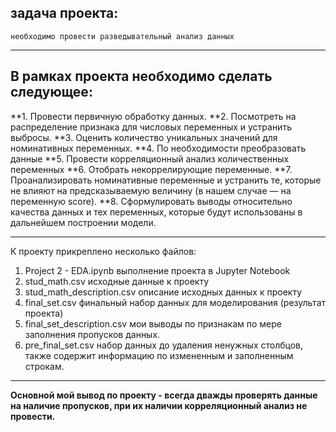 ## задача проекта:
	необходимо провести разведывательный анализ данных 

__________________________________________________________________________________________________  

## В рамках проекта необходимо сделать следующее:

**1. Провести первичную обработку данных.
**2. Посмотреть на распределение признака для числовых переменных и устранить выбросы.
**3. Оценить количество уникальных значений для номинативных переменных.
**4. По необходимости преобразовать данные
**5. Провести корреляционный анализ количественных переменных
**6. Отобрать некоррелирующие переменные.
**7. Проанализировать номинативные переменные и устранить те, которые не влияют на предсказываемую величину (в нашем случае — на переменную score).
**8. Сформулировать выводы относительно качества данных и тех переменных, которые будут использованы в дальнейшем построении модели.

__________________________________________________________________________________________________  

К проекту прикреплено несколько файлов:

1. Project 2 - EDA.ipynb	выполнение проекта в Jupyter Notebook
2. stud_math.csv		исходные данные к проекту
3. stud_math_description.csv	описание исходных данных к проекту
4. final_set.csv		финальный набор данных для моделирования (результат проекта)
5. final_set_description.csv	мои выводы по признакам по мере заполнения пропусков данных.
6. pre_final_set.csv		набор данных до удаления ненужных столбцов, также содержит информацию по измененным и заполненным строкам.

__________________________________________________________________________________________________  

**Основной мой вывод по проекту - всегда дважды проверять данные на наличие пропусков, при их наличии корреляционный анализ не провести.** 